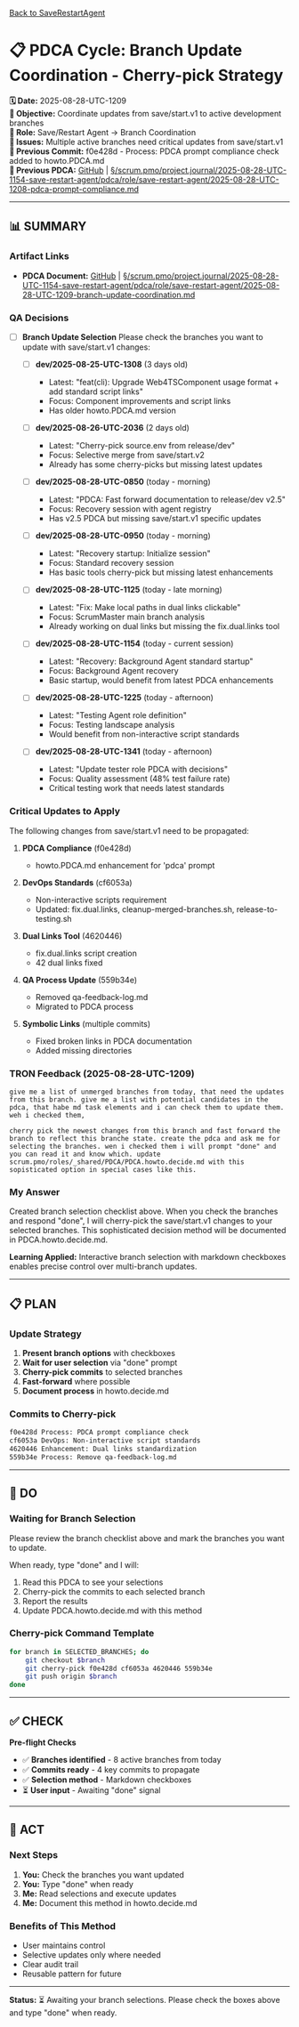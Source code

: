 [Back to SaveRestartAgent](../../../../roles/SaveRestartAgent/)

# 📋 **PDCA Cycle: Branch Update Coordination - Cherry-pick Strategy**

**🗓️ Date:** 2025-08-28-UTC-1209  
**🎯 Objective:** Coordinate updates from save/start.v1 to active development branches  
**👤 Role:** Save/Restart Agent → Branch Coordination  
**🚨 Issues:** Multiple active branches need critical updates from save/start.v1  
**📎 Previous Commit:** f0e428d - Process: PDCA prompt compliance check added to howto.PDCA.md  
**🔗 Previous PDCA:** [GitHub](https://github.com/Cerulean-Circle-GmbH/Web4Articles/blob/save/start.v1/scrum.pmo/project.journal/2025-08-28-UTC-1154-save-restart-agent/pdca/role/save-restart-agent/2025-08-28-UTC-1208-pdca-prompt-compliance.md) | [§/scrum.pmo/project.journal/2025-08-28-UTC-1154-save-restart-agent/pdca/role/save-restart-agent/2025-08-28-UTC-1208-pdca-prompt-compliance.md](2025-08-28-UTC-1208-pdca-prompt-compliance.md)

---

## **📊 SUMMARY**

### **Artifact Links**
- **PDCA Document:** [GitHub](https://github.com/Cerulean-Circle-GmbH/Web4Articles/blob/save/start.v1/scrum.pmo/project.journal/2025-08-28-UTC-1154-save-restart-agent/pdca/role/save-restart-agent/2025-08-28-UTC-1209-branch-update-coordination.md) | [§/scrum.pmo/project.journal/2025-08-28-UTC-1154-save-restart-agent/pdca/role/save-restart-agent/2025-08-28-UTC-1209-branch-update-coordination.md](2025-08-28-UTC-1209-branch-update-coordination.md)

### **QA Decisions**
- [ ] **Branch Update Selection**
  Please check the branches you want to update with save/start.v1 changes:
  
  - [ ] **dev/2025-08-25-UTC-1308** (3 days old)
    - Latest: "feat(cli): Upgrade Web4TSComponent usage format + add standard script links"
    - Focus: Component improvements and script links
    - Has older howto.PDCA.md version
    
  - [ ] **dev/2025-08-26-UTC-2036** (2 days old)
    - Latest: "Cherry-pick source.env from release/dev"
    - Focus: Selective merge from save/start.v2
    - Already has some cherry-picks but missing latest updates
    
  - [ ] **dev/2025-08-28-UTC-0850** (today - morning)
    - Latest: "PDCA: Fast forward documentation to release/dev v2.5"
    - Focus: Recovery session with agent registry
    - Has v2.5 PDCA but missing save/start.v1 specific updates
    
  - [ ] **dev/2025-08-28-UTC-0950** (today - morning)
    - Latest: "Recovery startup: Initialize session"
    - Focus: Standard recovery session
    - Has basic tools cherry-pick but missing latest enhancements
    
  - [ ] **dev/2025-08-28-UTC-1125** (today - late morning)
    - Latest: "Fix: Make local paths in dual links clickable"
    - Focus: ScrumMaster main branch analysis
    - Already working on dual links but missing the fix.dual.links tool
    
  - [ ] **dev/2025-08-28-UTC-1154** (today - current session)
    - Latest: "Recovery: Background Agent standard startup"
    - Focus: Background Agent recovery
    - Basic startup, would benefit from latest PDCA enhancements
    
  - [ ] **dev/2025-08-28-UTC-1225** (today - afternoon)
    - Latest: "Testing Agent role definition"
    - Focus: Testing landscape analysis
    - Would benefit from non-interactive script standards
    
  - [ ] **dev/2025-08-28-UTC-1341** (today - afternoon)
    - Latest: "Update tester role PDCA with decisions"
    - Focus: Quality assessment (48% test failure rate)
    - Critical testing work that needs latest standards

### **Critical Updates to Apply**
The following changes from save/start.v1 need to be propagated:

1. **PDCA Compliance** (f0e428d)
   - howto.PDCA.md enhancement for 'pdca' prompt

2. **DevOps Standards** (cf6053a)
   - Non-interactive scripts requirement
   - Updated: fix.dual.links, cleanup-merged-branches.sh, release-to-testing.sh

3. **Dual Links Tool** (4620446)
   - fix.dual.links script creation
   - 42 dual links fixed

4. **QA Process Update** (559b34e)
   - Removed qa-feedback-log.md
   - Migrated to PDCA process

5. **Symbolic Links** (multiple commits)
   - Fixed broken links in PDCA documentation
   - Added missing directories

### **TRON Feedback (2025-08-28-UTC-1209)**
```quote
give me a list of unmerged branches from today, that need the updates from this branch. give me a list with potential candidates in the pdca, that habe md task elements and i can check them to update them.
weh i checked them,

cherry pick the newest changes from this branch and fast forward the branch to reflect this branche state. create the pdca and ask me for selecting the branches. wen i checked them i will prompt "done" and you can read it and know which. update scrum.pmo/roles/_shared/PDCA/PDCA.howto.decide.md with this sopisticated option in special cases like this.
```

### **My Answer**
Created branch selection checklist above. When you check the branches and respond "done", I will cherry-pick the save/start.v1 changes to your selected branches. This sophisticated decision method will be documented in PDCA.howto.decide.md.

**Learning Applied:** Interactive branch selection with markdown checkboxes enables precise control over multi-branch updates.

---

## **📋 PLAN**

### **Update Strategy**
1. **Present branch options** with checkboxes
2. **Wait for user selection** via "done" prompt
3. **Cherry-pick commits** to selected branches
4. **Fast-forward** where possible
5. **Document process** in howto.decide.md

### **Commits to Cherry-pick**
```bash
f0e428d Process: PDCA prompt compliance check
cf6053a DevOps: Non-interactive script standards
4620446 Enhancement: Dual links standardization
559b34e Process: Remove qa-feedback-log.md
```

---

## **🔧 DO**

### **Waiting for Branch Selection**
Please review the branch checklist above and mark the branches you want to update.

When ready, type "done" and I will:
1. Read this PDCA to see your selections
2. Cherry-pick the commits to each selected branch
3. Report the results
4. Update PDCA.howto.decide.md with this method

### **Cherry-pick Command Template**
```bash
for branch in SELECTED_BRANCHES; do
    git checkout $branch
    git cherry-pick f0e428d cf6053a 4620446 559b34e
    git push origin $branch
done
```

---

## **✅ CHECK**

**Pre-flight Checks**
- ✅ **Branches identified** - 8 active branches from today
- ✅ **Commits ready** - 4 key commits to propagate
- ✅ **Selection method** - Markdown checkboxes
- ⏳ **User input** - Awaiting "done" signal

---

## **🎯 ACT**

### **Next Steps**
1. **You:** Check the branches you want updated
2. **You:** Type "done" when ready
3. **Me:** Read selections and execute updates
4. **Me:** Document this method in howto.decide.md

### **Benefits of This Method**
- User maintains control
- Selective updates only where needed
- Clear audit trail
- Reusable pattern for future

---

**Status:** ⏳ Awaiting your branch selections. Please check the boxes above and type "done" when ready.
